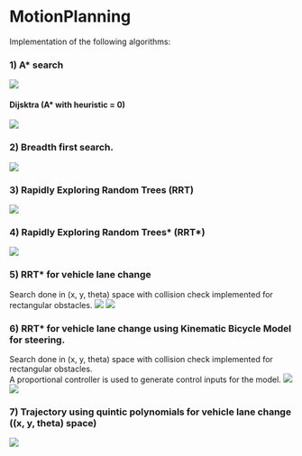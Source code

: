 # MotionPlanning

Implementation of the following algorithms:

### 1) A* search
![](https://github.com/MohamedNaveed/MotionPlanning/blob/main/a_star_plot.png)

#### Dijsktra (A* with heuristic = 0)
![](https://github.com/MohamedNaveed/MotionPlanning/blob/main/dijsktra_plot.png)

### 2) Breadth first search.
![](https://github.com/MohamedNaveed/MotionPlanning/blob/main/bfs_plot.png)

### 3) Rapidly Exploring Random Trees (RRT) 
![](https://github.com/MohamedNaveed/MotionPlanning/blob/main/RRT.png)

### 4) Rapidly Exploring Random Trees* (RRT*) 
![](https://github.com/MohamedNaveed/MotionPlanning/blob/main/RRTstar.png)

### 5) RRT* for vehicle lane change 
Search done in (x, y, theta) space with collision check implemented for rectangular obstacles.
![](https://github.com/MohamedNaveed/MotionPlanning/blob/main/lane_change_wRRTnodes.png)
![](https://github.com/MohamedNaveed/MotionPlanning/blob/main/lane_change_woRRTnodes.png)

### 6) RRT* for vehicle lane change using Kinematic Bicycle Model for steering. 
Search done in (x, y, theta) space with collision check implemented for rectangular obstacles. <br>
A proportional controller is used to generate control inputs for the model. 
![](https://github.com/MohamedNaveed/MotionPlanning/blob/main/RRTstarKBM_w_nodes.png)
![](https://github.com/MohamedNaveed/MotionPlanning/blob/main/RRTstarKBM_wo_nodes.png)

### 7) Trajectory using quintic polynomials for vehicle lane change ((x, y, theta) space) 
![](https://github.com/MohamedNaveed/MotionPlanning/blob/main/quintic_polynomial_path.png)
